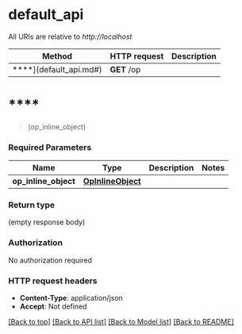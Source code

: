 # default_api

All URIs are relative to *http://localhost*

Method | HTTP request | Description
------------- | ------------- | -------------
****](default_api.md#) | **GET** /op | 


# ****
> (op_inline_object)


### Required Parameters

Name | Type | Description  | Notes
------------- | ------------- | ------------- | -------------
  **op_inline_object** | [**OpInlineObject**](OpInlineObject.md)|  | 

### Return type

 (empty response body)

### Authorization

No authorization required

### HTTP request headers

 - **Content-Type**: application/json
 - **Accept**: Not defined

[[Back to top]](#) [[Back to API list]](../README.md#documentation-for-api-endpoints) [[Back to Model list]](../README.md#documentation-for-models) [[Back to README]](../README.md)

